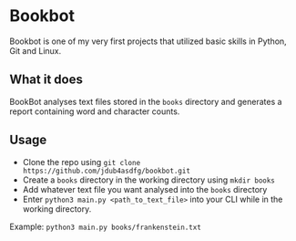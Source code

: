 # Bookbot
Bookbot is one of my very first projects that utilized basic skills in Python, Git and Linux.

## What it does
BookBot analyses text files stored in the `books` directory and generates a report containing word and character counts.

## Usage
- Clone the repo using `git clone https://github.com/jdub4asdfg/bookbot.git`
- Create a `books` directory in the working directory using `mkdir books`
- Add whatever text file you want analysed into the `books` directory
- Enter `python3 main.py <path_to_text_file>` into your CLI while in the working directory.

Example: `python3 main.py books/frankenstein.txt`
